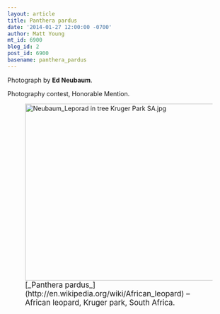 ```yaml
---
layout: article
title: Panthera pardus
date: '2014-01-27 12:00:00 -0700'
author: Matt Young
mt_id: 6900
blog_id: 2
post_id: 6900
basename: panthera_pardus
---
```

Photograph by **Ed Neubaum**.

Photography contest, Honorable Mention.

<figure>
<img src="{{ site.baseurl }}/uploads/2014/Neubaum_Leporad%20in%20tree%20Kruger%20Park%20SA.jpg" alt="Neubaum_Leporad in tree Kruger Park SA.jpg" width="600" height="400" />
<figcaption markdown="span">
<big>[_Panthera pardus_](http://en.wikipedia.org/wiki/African_leopard) &ndash; African leopard, Kruger park, South Africa.</big> 

</figcaption>
</figure>
